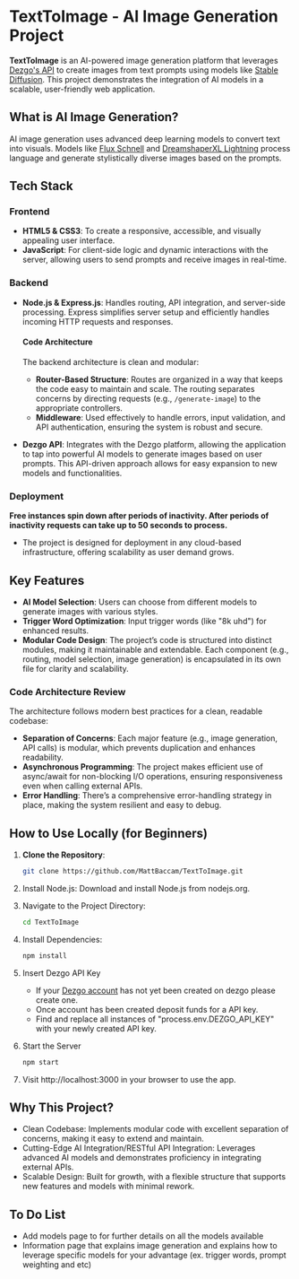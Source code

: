 # TextToImage - AI Image Generation Project

**TextToImage** is an AI-powered image generation platform that leverages [Dezgo's API](https://dev.dezgo.com/guides/models/) to create images from text prompts using models like [Stable Diffusion](https://dev.dezgo.com/guides/models/#models-stable-diffusion). This project demonstrates the integration of AI models in a scalable, user-friendly web application.

## What is AI Image Generation?

AI image generation uses advanced deep learning models to convert text into visuals. Models like [Flux Schnell](https://dezgo.com/model/flux_1_schnell) and [DreamshaperXL Lightning](https://dezgo.com/model/dreamshaperxl_lightning_1024px) process language and generate stylistically diverse images based on the prompts.

## Tech Stack

### Frontend
- **HTML5 & CSS3**: To create a responsive, accessible, and visually appealing user interface.
- **JavaScript**: For client-side logic and dynamic interactions with the server, allowing users to send prompts and receive images in real-time.

### Backend
- **Node.js & Express.js**: Handles routing, API integration, and server-side processing. Express simplifies server setup and efficiently handles incoming HTTP requests and responses.
  
  #### Code Architecture
  The backend architecture is clean and modular:
  - **Router-Based Structure**: Routes are organized in a way that keeps the code easy to maintain and scale. The routing separates concerns by directing requests (e.g., `/generate-image`) to the appropriate controllers.
  - **Middleware**: Used effectively to handle errors, input validation, and API authentication, ensuring the system is robust and secure.

- **Dezgo API**: Integrates with the Dezgo platform, allowing the application to tap into powerful AI models to generate images based on user prompts. This API-driven approach allows for easy expansion to new models and functionalities.

### Deployment
**Free instances spin down after periods of inactivity. After periods of inactivity requests can take up to 50 seconds to process.**
- The project is designed for deployment in any cloud-based infrastructure, offering scalability as user demand grows.

## Key Features

- **AI Model Selection**: Users can choose from different models to generate images with various styles.
- **Trigger Word Optimization**: Input trigger words (like "8k uhd") for enhanced results.
- **Modular Code Design**: The project’s code is structured into distinct modules, making it maintainable and extendable. Each component (e.g., routing, model selection, image generation) is encapsulated in its own file for clarity and scalability.

### Code Architecture Review
The architecture follows modern best practices for a clean, readable codebase:
- **Separation of Concerns**: Each major feature (e.g., image generation, API calls) is modular, which prevents duplication and enhances readability.
- **Asynchronous Programming**: The project makes efficient use of async/await for non-blocking I/O operations, ensuring responsiveness even when calling external APIs.
- **Error Handling**: There’s a comprehensive error-handling strategy in place, making the system resilient and easy to debug.

## How to Use Locally (for Beginners)

1. **Clone the Repository**:
   ```bash
   git clone https://github.com/MattBaccam/TextToImage.git
   
2. Install Node.js:
   Download and install Node.js from nodejs.org.

3. Navigate to the Project Directory:
   ```bash
   cd TextToImage

4. Install Dependencies:
   ```bash
   npm install

5. Insert Dezgo API Key
   - If your [Dezgo account](https://dezgo.com/account) has not yet been created on dezgo please create one.
   - Once account has been created deposit funds for a API key.
   - Find and replace all instances of "process.env.DEZGO_API_KEY" with your newly created API key.

6. Start the Server
   ```bash
   npm start

7. Visit http://localhost:3000 in your browser to use the app.

## Why This Project?
- Clean Codebase: Implements modular code with excellent separation of concerns, making it easy to extend and maintain.
- Cutting-Edge AI Integration/RESTful API Integration: Leverages advanced AI models and demonstrates proficiency in integrating external APIs. 
- Scalable Design: Built for growth, with a flexible structure that supports new features and models with minimal rework.


## To Do List
- Add models page to for further details on all the models available
- Information page that explains image generation and explains how to leverage specific models for your advantage
 (ex. trigger words, prompt weighting and etc) 
